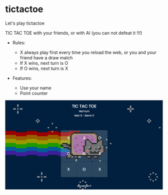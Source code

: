 # tictactoe
Let's play tictactoe

TIC TAC TOE with your friends, or with AI (you can not defeat it !!!)

- Rules:
  + X always play first every time you reload the web, or you and your friend have a draw match
  + If X wins, next turn is O
  + If O wins, next turn is X

- Features:
  + Use your name
  + Point counter

![img](https://github.com/whynotkimhari/tictactoe/blob/main/img/preview_github.png)
